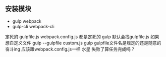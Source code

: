 ## 安装模块
- gulp  webpack
- gulp-cli  webpack-cli


定死的  gulpfile.js
webpack.config.js
都是定死的
gulp 默认会找gulpfile.js
如果想自定义文件
gulp --gulpfile custom.js
gulp 
gulpfile文件名是规定的还是随意的 
奋斗ing
应该跟webpack.config.js一样 
水星
失败了算任务完成吗？ 
